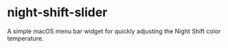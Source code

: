 # night-shift-slider
A simple macOS menu bar widget for quickly adjusting the Night Shift color temperature.
